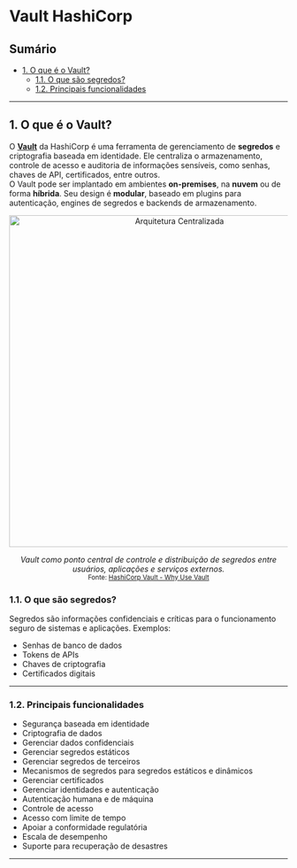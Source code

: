 # Vault HashiCorp 

## Sumário
* [1. O que é o Vault?](#1-o-que-é-o-vault)
  * [1.1. O que são segredos?](#11-o-que-são-segredos)
  * [1.2. Principais funcionalidades](#12-principais-funcionalidades)

---

## 1. O que é o Vault?

O [**Vault**](https://developer.hashicorp.com/vault) da HashiCorp é uma ferramenta de gerenciamento de **segredos** e criptografia baseada em identidade. Ele centraliza o armazenamento, controle de acesso e auditoria de informações sensíveis, como senhas, chaves de API, certificados, entre outros.  
O Vault pode ser implantado em ambientes **on-premises**, na **nuvem** ou de forma **híbrida**. Seu design é **modular**, baseado em plugins para autenticação, engines de segredos e backends de armazenamento.

<p align="center">
  <img src="https://github.com/user-attachments/assets/dfa21c72-949f-420f-a6de-ad324f698c96" alt="Arquitetura Centralizada" width="600">
</p>

<p align="center">
  <em>Vault como ponto central de controle e distribuição de segredos entre usuários, aplicações e serviços externos.</em><br>
  <small>Fonte: <a href="https://developer.hashicorp.com/vault/tutorials/get-started/why-use-vault" target="_blank">HashiCorp Vault - Why Use Vault</a></small>
</p>

### 1.1. O que são segredos?
Segredos são informações confidenciais e críticas para o funcionamento seguro de sistemas e aplicações. Exemplos:

* Senhas de banco de dados
* Tokens de APIs
* Chaves de criptografia
* Certificados digitais

---

### 1.2. Principais funcionalidades

* Segurança baseada em identidade
* Criptografia de dados
* Gerenciar dados confidenciais
* Gerenciar segredos estáticos
* Gerenciar segredos de terceiros
* Mecanismos de segredos para segredos estáticos e dinâmicos
* Gerenciar certificados
* Gerenciar identidades e autenticação
* Autenticação humana e de máquina
* Controle de acesso
* Acesso com limite de tempo
* Apoiar a conformidade regulatória
* Escala de desempenho
* Suporte para recuperação de desastres

---
